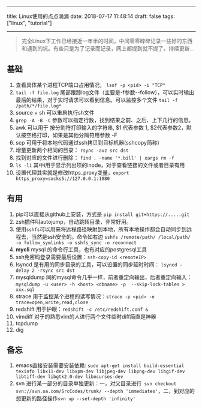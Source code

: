 
---
title: Linux使用的点点滴滴
date: 2018-07-17 11:48:14
draft: false
tags: ["linux", "tutorial"]

---

> 完全Linux下工作已经接近一年半的时间，中间零零碎碎记录一些好的东西和遇到的坑。有些只是为了记录而记录，网上都提到就不提了。持续更新...

<!--more-->

## 基础
1. 查看具体某个进程TCP端口占用情况， `lsof -p <pid> -i "TCP"`
2. `tail -f file.log` 尾部跟踪log文件（主要是-f参数--follow），可以实时输出最后的结果，对于实时请求可以看到信息。可以监控多个文件 `tail -f /path/*/file.log*`
3. source + sh 可以重启执行sh文件
4. `grep -A -B -C` 参数可以指定行数，找到结果之前、之后、上下几行的信息。
5. awk 可以用于 按分割符打印输入的字符串, $1 代表参数 1, $2代表参数2，默认按空格打印，如果是其他分隔符用参数 -F
6. scp 可用于将本地代码通过ssh拷贝到目标机器(sshcopy简称)
7. 增量更新两个相同的目录： `rsync -avz src dst`
8. 找到对应的文件进行删除： `find . -name '*.bill' | xargs rm -f`
9. `ls -li` 其中i用于显示列出项的inode，对于查看链接的文件或者目录有用
10. 设置代理其实就是修改https_proxy变量，`export https_proxy=socks5://127.0.0.1:1080`

## 有用
1. pip可以直接从github上安装，方式是 `pip install git+https://.....git`
2. zsh插件叫autojump，自动跳转目录，非常好用。
3. 使用`sshfs`可以用来将远程路径映射到本地，所有本地操作都会自动同步到远程去，当然是ssh安全的。命令如右边 `sshfs /remote/path/ /local/path/ -o follow_symlinks -o sshfs_sync -o reconnect`
4. **mycli** mysql 的命令行工具，也有对应的postgresql工具
5. ssh免密码登录需要最后设置：`ssh-copy-id <remoteIP>`
6. lsyncd 是有用的同步目录的工具，可以设置的同步延时时间： `lsyncd -delay 2 -rsync src dst`
7. mysqldump 同的mysql命令几乎一样，前者重定向输出，后者重定向输入： `mysqldump -u <user> -h <host> <dbname> -p  --skip-lock-tables > xxx.sql`
8. strace 用于监控某个进程的读写情况：`strace -p <pid> -e trace=open,write,read,close`
9. redshift 用于护眼：`redshift -c /etc/redshift.conf &`
10. vimdiff 对于的熟悉vim的人进行两个文件临时diff简直是神器
11. tcpdump
12. dig

## 备忘
1. emacs直接安装需要安装依赖: `sudo apt-get install build-essential texinfo libx11-dev libxpm-dev libjpeg-dev libpng-dev libgif-dev libtiff-dev libgtk2.0-dev libncurses-dev`
2. svn 进行某一部分的目录单独更新：一，对父目录进行` svn checkout svn://svn.oa.com/SrcCodes/trunk/ --depth 'immediates'`，二，到对应的想更新的路径操作`svn up --set-depth 'infinity'`
